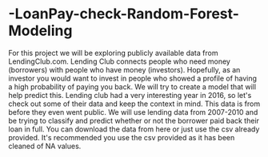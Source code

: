 # -LoanPay-check-Random-Forest-Modeling

For this project we will be exploring publicly available data from LendingClub.com. Lending Club connects people who need money (borrowers) 
with people who have money (investors). Hopefully, as an investor you would want to invest in people who showed a profile of having a high probability of
paying you back. We will try to create a model that will help predict this.
Lending club had a very interesting year in 2016, so let's check out some of their data and keep the context in mind. This data is from before they even went public.
We will use lending data from 2007-2010 and be trying to classify and predict whether or not the borrower paid back their loan in full. You can download the data
from here or just use the csv already provided. It's recommended you use the csv provided as it has been cleaned of NA values.

